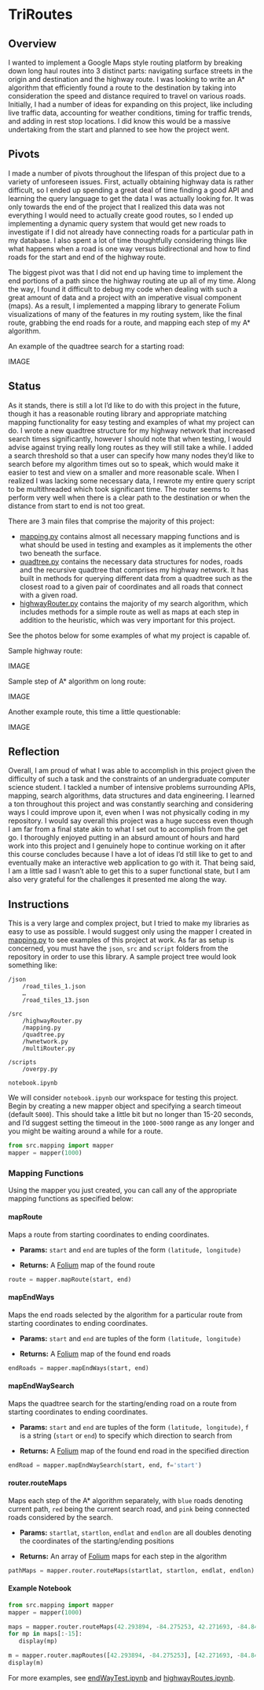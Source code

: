 # TriRoutes

## Overview
I wanted to implement a Google Maps style routing platform by breaking down long haul routes into 3 distinct parts: navigating surface streets in the origin and destination and the highway route. I was looking to write an A* algorithm that efficiently found a route to the destination by taking into consideration the speed and distance required to travel on various roads. Initially, I had a number of ideas for expanding on this project, like including live traffic data, accounting for weather conditions, timing for traffic trends, and adding in rest stop locations. I did know this would be a massive undertaking from the start and planned to see how the project went.

## Pivots
I made a number of pivots throughout the lifespan of this project due to a variety of unforeseen issues. First, actually obtaining highway data is rather difficult, so I ended up spending a great deal of time finding a good API and learning the query language to get the data I was actually looking for. It was only towards the end of the project that I realized this data was not everything I would need to actually create good routes, so I ended up implementing a dynamic query system that would get new roads to investigate if I did not already have connecting roads for a particular path in my database. I also spent a lot of time thoughtfully considering things like what happens when a road is one way versus bidirectional and how to find roads for the start and end of the highway route.

The biggest pivot was that I did not end up having time to implement the end portions of a path since the highway routing ate up all of my time. Along the way, I found it difficult to debug my code when dealing with such a great amount of data and a project with an imperative visual component (maps). As a result, I implemented a mapping library to generate Folium visualizations of many of the features in my routing system, like the final route, grabbing the end roads for a route, and mapping each step of my A* algorithm.

An example of the quadtree search for a starting road:

IMAGE

## Status
As it stands, there is still a lot I’d like to do with this project in the future, though it has a reasonable routing library and appropriate matching mapping functionality for easy testing and examples of what my project can do. I wrote a new quadtree structure for my highway network that increased search times significantly, however I should note that when testing, I would advise against trying really long routes as they will still take a while. I added a search threshold so that a user can specify how many nodes they’d like to search before my algorithm times out so to speak, which would make it easier to test and view on a smaller and more reasonable scale. When I realized I was lacking some necessary data, I rewrote my entire query script to be multithreaded which took significant time. The router seems to perform very well when there is a clear path to the destination or when the distance from start to end is not too great.

There are 3 main files that comprise the majority of this project:
- [mapping.py](./src/mapping.py) contains almost all necessary mapping functions and is what should be used in testing and examples as it implements the other two beneath the surface.
- [quadtree.py](./src/quadtree.py) contains the necessary data structures for nodes, roads and the recursive quadtree that comprises my highway network. It has built in methods for querying different data from a quadtree such as the closest road to a given pair of coordinates and all roads that connect with a given road.
- [highwayRouter.py](./src/highwayRouter.py) contains the majority of my search algorithm, which includes methods for a simple route as well as maps at each step in addition to the heuristic, which was very important for this project.

See the photos below for some examples of what my project is capable of.

Sample highway route:

IMAGE

Sample step of A* algorithm on long route:

IMAGE

Another example route, this time a little questionable:

IMAGE

## Reflection
Overall, I am proud of what I was able to accomplish in this project given the difficulty of such a task and the constraints of an undergraduate computer science student. I tackled a number of intensive problems surrounding APIs, mapping, search algorithms, data structures and data engineering. I learned a ton throughout this project and was constantly searching and considering ways I could improve upon it, even when I was not physically coding in my repository. I would say overall this project was a huge success even though I am far from a final state akin to what I set out to accomplish from the get go. I thoroughly enjoyed putting in an absurd amount of hours and hard work into this project and I genuinely hope to continue working on it after this course concludes because I have a lot of ideas I’d still like to get to and eventually make an interactive web application to go with it. That being said, I am a little sad I wasn’t able to get this to a super functional state, but I am also very grateful for the challenges it presented me along the way.

## Instructions
This is a very large and complex project, but I tried to make my libraries as easy to use as possible. I would suggest only using the mapper I created in [mapping.py](./src/mapping.py) to see examples of this project at work. As far as setup is concerned, you must have the `json`, `src` and `script` folders from the repository in order to use this library. A sample project tree would look something like:

```
/json
    /road_tiles_1.json
    …
    /road_tiles_13.json

/src
    /highwayRouter.py
    /mapping.py
    /quadtree.py
    /hwnetwork.py
    /multiRouter.py

/scripts
    /overpy.py

notebook.ipynb
```

We will consider `notebook.ipynb` our workspace for testing this project. Begin by creating a new mapper object and specifying a search timeout (default `5000`). This should take a little bit but no longer than 15-20 seconds, and I’d suggest setting the timeout in the `1000-5000` range as any longer and you might be waiting around a while for a route.

```Python
from src.mapping import mapper
mapper = mapper(1000)
```

### Mapping Functions

Using the mapper you just created, you can call any of the appropriate mapping functions as specified below:

#### mapRoute

Maps a route from starting coordinates to ending coordinates.

- **Params:** `start` and `end` are tuples of the form `(latitude, longitude)`

- **Returns:** A [Folium](https://python-visualization.github.io/folium/latest/) map of the found route

```Python
route = mapper.mapRoute(start, end)
```

#### mapEndWays

Maps the end roads selected by the algorithm for a particular route from starting coordinates to ending coordinates.

- **Params:** `start` and `end` are tuples of the form `(latitude, longitude)`

- **Returns:** A [Folium](https://python-visualization.github.io/folium/latest/) map of the found end roads

```Python
endRoads = mapper.mapEndWays(start, end)
```

#### mapEndWaySearch

Maps the quadtree search for the starting/ending road on a route from starting coordinates to ending coordinates.

- **Params:** `start` and `end` are tuples of the form `(latitude, longitude)`, `f` is a string (`start` or `end`) to specify which direction to search from

- **Returns:** A [Folium](https://python-visualization.github.io/folium/latest/) map of the found end road in the specified direction

```Python
endRoad = mapper.mapEndWaySearch(start, end, f='start')
```

#### router.routeMaps

Maps each step of the A* algorithm separately, with `blue` roads denoting current path, `red` being the current search road, and `pink` being connected roads considered by the search.

- **Params:** `startlat`, `startlon`, `endlat` and `endlon` are all doubles denoting the coordinates of the starting/ending positions

- **Returns:** An array of [Folium](https://python-visualization.github.io/folium/latest/) maps for each step in the algorithm

```Python
pathMaps = mapper.router.routeMaps(startlat, startlon, endlat, endlon)
```

#### Example Notebook

```Python
from src.mapping import mapper
mapper = mapper(1000)

maps = mapper.router.routeMaps(42.293894, -84.275253, 42.271693, -84.847918)
for mp in maps[:-15]:
   display(mp)

m = mapper.router.mapRoutes([42.293894, -84.275253], [42.271693, -84.847918])
display(m)
```

For more examples, see [endWayTest.ipynb](./endWayTest.ipynb) and [highwayRoutes.ipynb](./highwayRoutes.ipynb).

